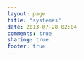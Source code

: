 ```yaml
---
layout: page
title: "systèmes"
date: 2013-07-28 02:04
comments: true
sharing: true
footer: true
---
```

